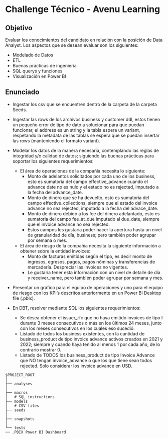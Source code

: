 # Challenge Técnico - Avenu Learning 

## Objetivo
Evaluar los conocimientos del candidato en relación con la posición de Data Analyst. Los aspectos que se desean evaluar son los siguientes:
- Modelado de Datos
- ETL
- Buenas prácticas de ingeniería
- SQL querys y funciones
- Visualización en Power BI

## Enunciado
- Ingestar los csv que se encuentren dentro de la carpeta de la carpeta Seeds.
- Ingestar las rows de los archivos business y customer ddl, estos tienen un pequeño error de tipo de dato a solucionar para que puedan funcionar, el address es un string y la tabla espera un variant, respetando la metadata de las tablas se espera que se puedan insertar las rows (manteniendo el formato variant).

- Modelar los datos de la manera necesaria, contemplando las reglas de integridad y/o calidad de datos; siguiendo las buenas prácticas para soportar los siguientes requerimientos:
  - El área de operaciones de la compañía necesita lo siguiente:
    - Monto de adelantos solicitados por cada uno de los business, esto es sumatoria del campo effective_advance cuando el advance date no es nulo y el estado no es rejected, imputado a la fecha del advance_date.
    - Monto de dinero que se ha devuelto, esto es sumatoria del campo effective_collections, siempre que el estado del invoice advance no sea rejected, imputado a la fecha del advace_date.
    - Monto de dinero debido a los fee del dinero adelantado, esto es sumatoria del campo fee_at_due imputado al due_date, siempre que el invoice advance no sea rejected.
    - Estos campos les gustaría poder hacer la apertura hasta un nivel de granularidad de día, business; pero también poder agrupar por semana o mes.
  - El área de riesgo de la compañía necesita la siguiente información a obtener sobre la entidad invoices:
    - Monto de facturas emitidas según el tipo, es decir monto de ingresos, egresos, pagos, pagos nóminas y transferencias de mercadería. Despreciar las invoices no vigentes.
    - Le gustaría tener esta información con un nivel de detalle de día y receiver_name, pero también poder agrupar por semana y mes.
- Presentar un gráfico para el equipo de operaciones y uno para el equipo de riesgo con los KPI’s descritos anteriormente en un Power BI Desktop file (.pbix).
- En DBT, resolver mediante SQL los siguientes requerimientos:
  - Se desea obtener el issuer_rfc que no haya emitido invoices de tipo I durante 3 meses consecutivos o más en los últimos 24 meses, junto con los meses consecutivos en los cuales eso sucedió.
  - Listado de todos los business existentes, con la cantidad de business_product de tipo invoice advance activos creados en 2021 y 2022; siempre y cuando haya tenido al menos 1 por cada año, de lo contrario mostrar 0.
  - Listado de TODOS los business_product de tipo Invoice Advance que NO tengan invoice_advance o que los que tiene sean todos rejected. Solo considerar los invoice advance en USD.

```
$PROJECT_ROOT
│   
├── analyses
│   
├── macros
│   # SQL instructions
├── models 
│   # CSV files
├── seeds
│  
├── snapshots
│ 
└── tests
── .PBIX Power BI Dashboard
```
